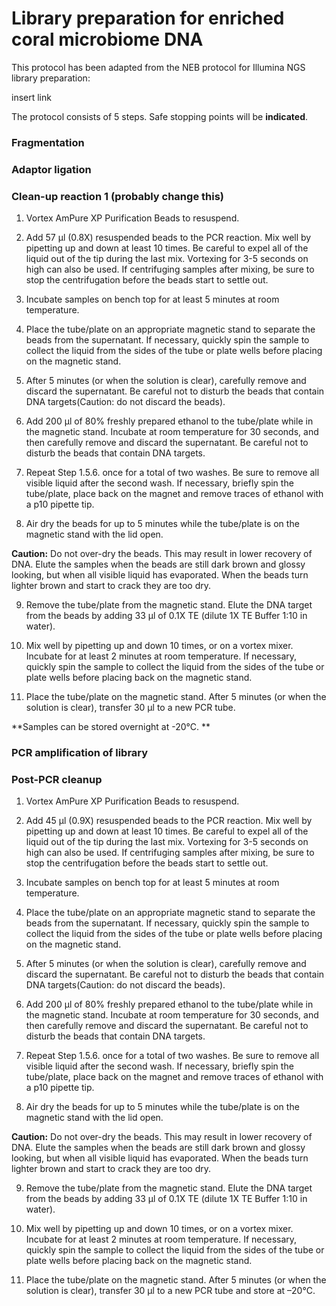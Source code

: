 # Library preparation for enriched coral microbiome DNA
This protocol has been adapted from the NEB protocol for Illumina NGS library preparation: 

insert link

The protocol consists of 5 steps. Safe stopping points will be **indicated**. 

### Fragmentation

### Adaptor ligation

### Clean-up reaction 1 (probably change this)
1. Vortex AmPure XP Purification Beads to resuspend.
 
2. Add 57 μl (0.8X) resuspended beads to the PCR reaction. Mix well by pipetting up and down at least 10 times. Be careful to expel all of the liquid out of the tip during the last mix. Vortexing for 3-5 seconds on high can also be used. If centrifuging samples after mixing, be sure to stop the centrifugation before the beads start to settle out.
 
3. Incubate samples on bench top for at least 5 minutes at room temperature.
 
4. Place the tube/plate on an appropriate magnetic stand to separate the beads from the supernatant. If necessary, quickly spin the sample to collect the liquid from the sides of the tube or plate wells before placing on the magnetic stand.

5. After 5 minutes (or when the solution is clear), carefully remove and discard the supernatant. Be careful not to disturb the beads that contain DNA targets(Caution: do not discard the beads).

6. Add 200 μl of 80% freshly prepared ethanol to the tube/plate while in the magnetic stand. Incubate at room temperature for 30 seconds, and then carefully remove and discard the supernatant. Be careful not to disturb the beads that contain DNA targets.

7. Repeat Step 1.5.6. once for a total of two washes. Be sure to remove all visible liquid after the second wash. If necessary, briefly spin the tube/plate, place back on the magnet and remove traces of ethanol with a p10 pipette tip.

8. Air dry the beads for up to 5 minutes while the tube/plate is on the magnetic stand with the lid open.

**Caution:** Do not over-dry the beads. This may result in lower recovery of DNA. Elute the samples when the beads are still dark brown and glossy looking, but when all visible liquid has evaporated. When the beads turn lighter brown and start to crack they are too dry.

9. Remove the tube/plate from the magnetic stand. Elute the DNA target from the beads by adding 33 μl of 0.1X TE (dilute 1X TE Buffer 1:10 in water).

10. Mix well by pipetting up and down 10 times, or on a vortex mixer. Incubate for at least 2 minutes at room temperature. If necessary, quickly spin the sample to collect the liquid from the sides of the tube or plate wells before placing back on the magnetic stand.

11. Place the tube/plate on the magnetic stand. After 5 minutes (or when the solution is clear), transfer 30 μl to a new PCR tube.

**Samples can be stored overnight at -20°C. ** 

### PCR amplification of library

### Post-PCR cleanup

1. Vortex AmPure XP Purification Beads to resuspend.
 
2. Add 45 μl (0.9X) resuspended beads to the PCR reaction. Mix well by pipetting up and down at least 10 times. Be careful to expel all of the liquid out of the tip during the last mix. Vortexing for 3-5 seconds on high can also be used. If centrifuging samples after mixing, be sure to stop the centrifugation before the beads start to settle out.
 
3. Incubate samples on bench top for at least 5 minutes at room temperature.
 
4. Place the tube/plate on an appropriate magnetic stand to separate the beads from the supernatant. If necessary, quickly spin the sample to collect the liquid from the sides of the tube or plate wells before placing on the magnetic stand.

5. After 5 minutes (or when the solution is clear), carefully remove and discard the supernatant. Be careful not to disturb the beads that contain DNA targets(Caution: do not discard the beads).

6. Add 200 μl of 80% freshly prepared ethanol to the tube/plate while in the magnetic stand. Incubate at room temperature for 30 seconds, and then carefully remove and discard the supernatant. Be careful not to disturb the beads that contain DNA targets.

7. Repeat Step 1.5.6. once for a total of two washes. Be sure to remove all visible liquid after the second wash. If necessary, briefly spin the tube/plate, place back on the magnet and remove traces of ethanol with a p10 pipette tip.

8. Air dry the beads for up to 5 minutes while the tube/plate is on the magnetic stand with the lid open.

**Caution:** Do not over-dry the beads. This may result in lower recovery of DNA. Elute the samples when the beads are still dark brown and glossy looking, but when all visible liquid has evaporated. When the beads turn lighter brown and start to crack they are too dry.

9. Remove the tube/plate from the magnetic stand. Elute the DNA target from the beads by adding 33 μl of 0.1X TE (dilute 1X TE Buffer 1:10 in water).

10. Mix well by pipetting up and down 10 times, or on a vortex mixer. Incubate for at least 2 minutes at room temperature. If necessary, quickly spin the sample to collect the liquid from the sides of the tube or plate wells before placing back on the magnetic stand.

11. Place the tube/plate on the magnetic stand. After 5 minutes (or when the solution is clear), transfer 30 μl to a new PCR tube and store at –20°C.
